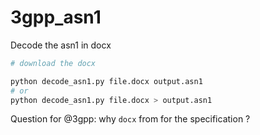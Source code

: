 # 3gpp_asn1

Decode the asn1 in docx

```sh
# download the docx

python decode_asn1.py file.docx output.asn1
# or
python decode_asn1.py file.docx > output.asn1
```

Question for @3gpp: why `docx` from for the specification ?
